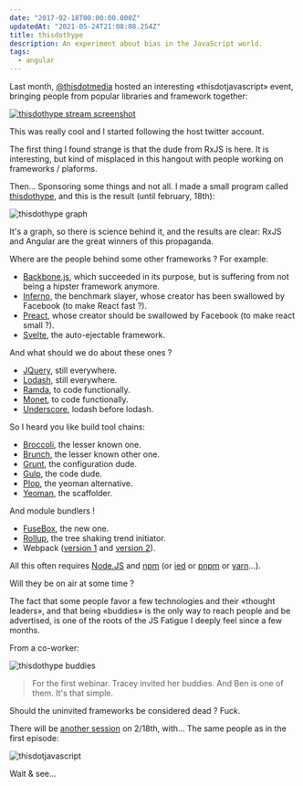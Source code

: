 ```yaml
---
date: "2017-02-18T00:00:00.000Z"
updatedAt: "2021-05-24T21:08:08.254Z"
title: thisdothype
description: An experiment about bias in the JavaScript world.
tags:
  - angular
---
```


Last month, [@thisdotmedia](https://twitter.com/thisdotmedia) hosted an interesting «thisdotjavascript» event, bringing people from popular libraries and framework together:

[![thisdothype stream screenshot](/contentful/1DI4ZTYuqjaRshRRqYOIEU/5987e861316654e27f8be4cdaa1f0805/screenshot.jpg)](https://www.youtube.com/watch?v=InOWBvseRYU)

This was really cool and I started following the host twitter account.

The first thing I found strange is that the dude from RxJS is here. It is interesting, but kind of misplaced in this hangout with people working on frameworks / plaforms.

Then... Sponsoring some things and not all. I made a small program called [thisdothype](https://gitlab.com/SiegfriedEhret/thisdothype), and this is the result (until february, 18th):

![thisdothype graph](/contentful/6NxQshGenSOlzDKmoYc8EU/d0fa14128f31b7566a413323038b13a6/graph.png)

It's a graph, so there is science behind it, and the results are clear: RxJS and Angular are the great winners of this propaganda.

Where are the people behind some other frameworks ? For example:

- [Backbone.js](http://backbonejs.org/), which succeeded in its purpose, but is suffering from not being a hipster framework anymore.
- [Inferno](https://www.infernojs.org/), the benchmark slayer, whose creator has been swallowed by Facebook (to make React fast ?).
- [Preact](https://preactjs.com/), whose creator should be swallowed by Facebook (to make react small ?).
- [Svelte](https://svelte.technology/), the auto-ejectable framework.

And what should we do about these ones ?

- [JQuery](https://jquery.com/), still everywhere.
- [Lodash](https://lodash.com/), still everywhere.
- [Ramda](http://ramdajs.com/), to code functionally.
- [Monet](https://cwmyers.github.io/monet.js/), to code functionally.
- [Underscore](http://underscorejs.org/), lodash before lodash.

So I heard you like build tool chains:

- [Broccoli](http://broccolijs.com/), the lesser known one.
- [Brunch](http://brunch.io/), the lesser known other one.
- [Grunt](http://gruntjs.com/), the configuration dude.
- [Gulp](http://gulpjs.com/), the code dude.
- [Plop](https://plopjs.com/), the yeoman alternative.
- [Yeoman](http://yeoman.io/), the scaffolder.

And module bundlers !

- [FuseBox](http://fuse-box.org/), the new one.
- [Rollup](http://rollupjs.org/), the tree shaking trend initiator.
- Webpack ([version 1](https://webpack.github.io/docs/) and [version 2](https://webpack.js.org/)).

All this often requires [Node.JS](https://nodejs.org/) and [npm](https://www.npmjs.com/) (or [ied](http://gugel.io/ied/) or [pnpm](https://pnpm.js.org/) or [yarn](https://yarnpkg.com/)...).

Will they be on air at some time ?

The fact that some people favor a few technologies and their «thought leaders», and that being «buddies» is the only way to reach people and be advertised, is one of the roots of the JS Fatigue I deeply feel since a few months.

From a co-worker:

![thisdothype buddies](/contentful/7GYFKuAXMeu9Rnw64nPSwX/9f6b759b5ad8aa5538ebf291356c1211/buddies.png)

> For the first webinar. Tracey invited her buddies. And Ben is one of them. It's that simple.

Should the uninvited frameworks be considered dead ? Fuck.

There will be [another session](http://thisdot.co/javascript) on 2/18th, with... The same people as in the first episode:

![thisdotjavascript](/contentful/puUu5ALMULpxSSGF0L9BI/b2ef1c146a8b9b49a4e2ad1a50bf65d8/thisdotjavascript.jpg)

Wait & see...
